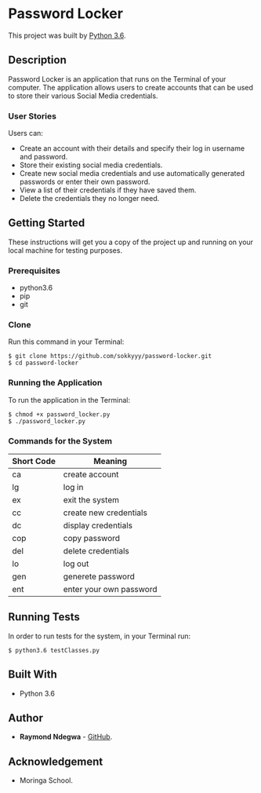 
# Password Locker
This project was built by [Python 3.6](https://github.com/python).

## Description
Password Locker is an application that runs on the Terminal of your computer. The application allows users to create accounts that can be used to store their various Social Media credentials.

### User Stories
Users can:
* Create an account with their details and specify their log in username and password.
* Store their existing social media credentials.
* Create new social media credentials and use automatically generated passwords or enter their own password.
* View a list of their credentials if they have saved them.
* Delete the credentials they no longer need.

## Getting Started
These instructions will get you a copy of the project up and running on your local machine for testing purposes.

### Prerequisites 
* python3.6
* pip
* git

### Clone
Run this command in your Terminal:
```
$ git clone https://github.com/sokkyyy/password-locker.git
$ cd password-locker
```
### Running the Application
To run the application in the Terminal:
```
$ chmod +x password_locker.py
$ ./password_locker.py
```
### Commands for the System
| Short Code | Meaning                | 
|------------|------------------------|
| ca         |create account          |
| lg         |log in                  |
| ex         |exit the system         |
| cc         |create new credentials  | 
| dc         | display credentials    |
| cop        | copy  password         |
| del        |delete credentials      |
| lo         |log out                 |
| gen        | generete password      |
| ent        | enter your own password|
## Running Tests
In order to run tests for the system, in your Terminal run:
```
$ python3.6 testClasses.py
```

## Built With
* Python 3.6

## Author
* **Raymond Ndegwa** - [GitHub](https://github.com/sokkyyy).

## Acknowledgement
* Moringa School.
